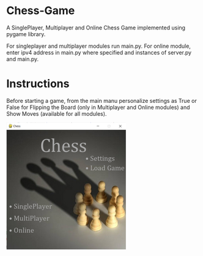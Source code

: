 # Chess-Game
A SinglePlayer, Multiplayer and Online Chess Game implemented using pygame library.

For singleplayer and multiplayer modules run main.py.
For online module, enter ipv4 address in main.py where specified and instances of server.py and main.py.

# Instructions
Before starting a game, from the main manu personalize settings as True or False for Flipping the Board (only in Multiplayer and Online modules) and Show Moves (available for all modules).

![Screenshot](screenshots/main_menu.png)



